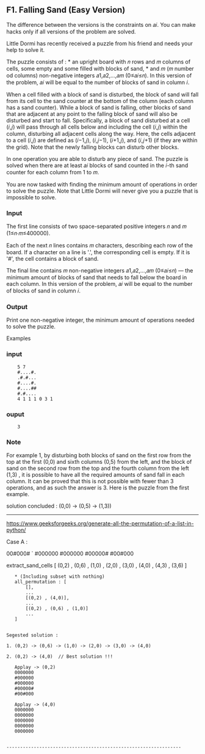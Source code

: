 ## F1. Falling Sand (Easy Version)
The difference between the versions is the constraints on 𝑎𝑖. You can make hacks only if all versions of the problem are solved.

Little Dormi has recently received a puzzle from his friend and needs your help to solve it.

The puzzle consists of  : 
    * an upright board with 𝑛 rows and 𝑚 columns of cells, some empty and some filled with blocks of sand, 
    * and 𝑚 (𝑚 number od columns) non-negative integers 𝑎1,𝑎2,…,𝑎𝑚 (0≤𝑎𝑖≤𝑛). In this version of the problem, 𝑎𝑖 will be equal to the number of blocks of sand in column 𝑖.

When a cell filled with a block of sand is disturbed, the block of sand will fall from its cell to the sand counter at the bottom of the column (each column has a sand counter). While a block of sand is falling, other blocks of sand that are adjacent at any point to the falling block of sand will also be disturbed and start to fall. Specifically, a block of sand disturbed at a cell (𝑖,𝑗) will pass through all cells below and including the cell (𝑖,𝑗) within the column, disturbing all adjacent cells along the way. Here, the cells adjacent to a cell (𝑖,𝑗) are defined as (𝑖−1,𝑗), (𝑖,𝑗−1), (𝑖+1,𝑗), and (𝑖,𝑗+1) (if they are within the grid). Note that the newly falling blocks can disturb other blocks.

In one operation you are able to disturb any piece of sand. The puzzle is solved when there are at least 𝑎𝑖 blocks of sand counted in the 𝑖-th sand counter for each column from 1 to 𝑚.

You are now tasked with finding the minimum amount of operations in order to solve the puzzle. Note that Little Dormi will never give you a puzzle that is impossible to solve.

### Input
The first line consists of two space-separated positive integers 𝑛 and 𝑚 (1≤𝑛⋅𝑚≤400000).

Each of the next 𝑛 lines contains 𝑚 characters, describing each row of the board. If a character on a line is '.', the corresponding cell is empty. If it is '#', the cell contains a block of sand.

The final line contains 𝑚 non-negative integers 𝑎1,𝑎2,…,𝑎𝑚 (0≤𝑎𝑖≤𝑛) — the minimum amount of blocks of sand that needs to fall below the board in each column. In this version of the problem, 𝑎𝑖 will be equal to the number of blocks of sand in column 𝑖.

### Output
Print one non-negative integer, the minimum amount of operations needed to solve the puzzle.

Examples



### input
```
    5 7
    #....#.
    .#.#...
    #....#.
    #....##
    #.#....
    4 1 1 1 0 3 1
```

### ouput
```
    3
```

### Note
For example 1, by disturbing both blocks of sand on the first row from the top at the first (0,0) and sixth columns (0,5) from the left, and the block of sand on the second row from the top and the fourth column from the left (1,3) , it is possible to have all the required amounts of sand fall in each column. It can be proved that this is not possible with fewer than 3 operations, and as such the answer is 3. Here is the puzzle from the first example.

solution concluded : (0,0) -> (0,5) -> (1,3))


----------------------------------------------------------------


https://www.geeksforgeeks.org/generate-all-the-permutation-of-a-list-in-python/

Case A :

00#000# `
#000000
#000000
#00000#
#00#000

extract_sand_cells [ (0,2) , (0,6) , (1,0) , (2,0) , (3,0) , (4,0) , (4,3) , (3,6) ]

 ~~~ Generate all permutation ~~~ 
    * (Including subset with nothing)
    all_permutation : [
        [],
        ...
        [(0,2) , (4,0)],
        ...
        [(0,2) , (0,6) , (1,0)]
        ...
    ]


Segested solution : 

1. (0,2) -> (0,6) -> (1,0) -> (2,0) -> (3,0) -> (4,0) 

2. (0,2) -> (4,0)  // Best solution !!! 
    
    Applay -> (0,2)
    0000000
    #000000
    #000000
    #00000#
    #00#000

    Applay -> (4,0)
    0000000
    0000000
    0000000
    0000000
    0000000


----------------------------------------------------------------




